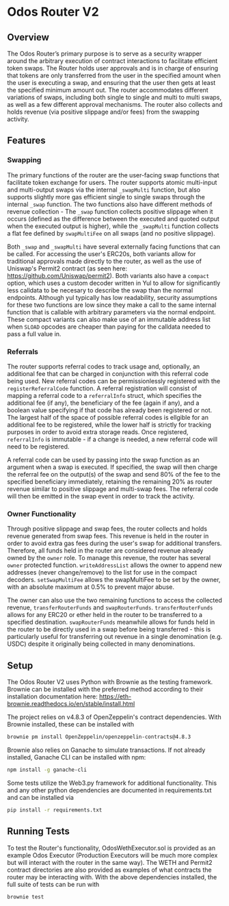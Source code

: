 # Odos Router V2

## Overview

The Odos Router’s primary purpose is to serve as a security wrapper around the arbitrary execution of contract interactions to facilitate efficient token swaps. The Router holds user approvals and is in charge of ensuring that tokens are only transferred from the user in the specified amount when the user is executing a swap, and ensuring that the user then gets at least the specified minimum amount out. The router accommodates different variations of swaps, including both single to single and multi to multi swaps, as well as a few different approval mechanisms. The router also collects and holds revenue (via positive slippage and/or fees) from the swapping activity.

## Features

### Swapping

The primary functions of the router are the user-facing swap functions that facilitate token exchange for users. The router supports atomic multi-input and multi-output swaps via the internal `_swapMulti` function, but also supports slightly more gas efficient single to single swaps through the internal `_swap` function. The two functions also have different methods of revenue collection - The `_swap` function collects positive slippage when it occurs (defined as the difference between the executed and quoted output when the executed output is higher), while the `_swapMulti` function collects a flat fee defined by `swapMultiFee` on all swaps (and no positive slippage).

Both `_swap` and `_swapMulti` have several externally facing functions that can be called. For accessing the user's ERC20s, both variants allow for traditional approvals made directly to the router, as well as the use of Uniswap's Permit2 contract (as seen here: https://github.com/Uniswap/permit2). Both variants also have a `compact` option, which uses a custom decoder written in Yul to allow for significantly less calldata to be necesary to describe the swap than the normal endpoints. Although yul typically has low readability, security assumptions for these two functions are low since they make a call to the same internal function that is callable with arbitrary parameters via the normal endpoint. These compact variants can also make use of an immutable address list when `SLOAD` opcodes are cheaper than paying for the calldata needed to pass a full value in.

### Referrals 

The router supports referral codes to track usage and, optionally, an additional fee that can be charged in conjunction with this referral code being used. New referral codes can be permissionlessly registered with the `registerReferralCode` function. A referral registration will consist of mapping a referral code to a `referralInfo` struct, which specifies the additional fee (if any), the beneficiary of the fee (again if any), and a boolean value specifying if that code has already been registered or not. The largest half of the space of possible referral codes is ellgible for an additional fee to be registered, while the lower half is strictly for tracking purposes in order to avoid extra storage reads. Once registered, `referralInfo` is immutable - if a change is needed, a new referral code will need to be registered. 

A referral code can be used by passing into the swap function as an argument when a swap is executed. If specified, the swap will then charge the referral fee on the output(s) of the swap and send 80% of the fee to the specified beneficiary immediately, retaining the remaining 20% as router revenue similar to positive slippage and multi-swap fees. The referral code will then be emitted in the swap event in order to track the activity.

### Owner Functionality

Through positive slippage and swap fees, the router collects and holds revenue generated from swap fees. This revenue is held in the router in order to avoid extra gas fees during the user's swap for additional transfers. Therefore, all funds held in the router are considered revenue already owned by the `owner` role. To manage this revenue, the router has several `owner` protected function. `writeAddressList` allows the owner to append new addresses (never change/remove) to the list for use in the compact decoders. `setSwapMultiFee` allows the swapMultiFee to be set by the owner, with an absolute maximum at 0.5% to prevent major abuse. 

The owner can also use the two remaining functions to access the collected revenue, `transferRouterFunds` and `swapRouterFunds`. `transferRouterFunds` allows for any ERC20 or ether held in the router to be transferred to a specified destination. `swapRouterFunds` meanwhile allows for funds held in the router to be directly used in a swap before being transferred - this is particularly useful for transferring out revenue in a single denomination (e.g. USDC) despite it originally being collected in many denominations.

## Setup

The Odos Router V2 uses Python with Brownie as the testing framework. Brownie can be installed with the preferred method according to their installation documentation here: https://eth-brownie.readthedocs.io/en/stable/install.html

The project relies on v4.8.3 of OpenZeppelin's contract dependencies. With Brownie installed, these can be installed with

```bash
brownie pm install OpenZeppelin/openzeppelin-contracts@4.8.3
```

Brownie also relies on Ganache to simulate transactions. If not already installed, Ganache CLI can be installed with npm:

```bash
npm install -g ganache-cli
```

Some tests utilize the Web3.py framework for additional functionality. This and any other python dependencies are documented in requirements.txt and can be installed via

```bash
pip install -r requirements.txt
```

## Running Tests

To test the Router's functionality, OdosWethExecutor.sol is provided as an example Odos Executor (Production Executors will be much more complex but will interact with the router in the same way). The WETH and Permit2 contract directories are also provided as examples of what contracts the router may be interacting with. With the above dependencies installed, the full suite of tests can be run with

```bash
brownie test
```